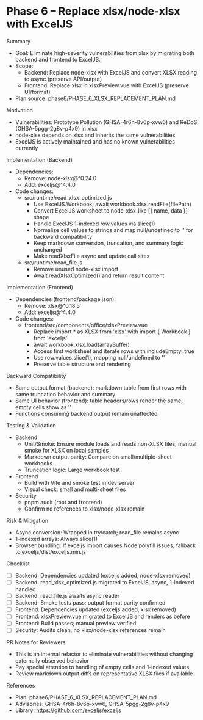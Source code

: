 # Phase 6 – Replace xlsx/node-xlsx with ExcelJS

Summary
- Goal: Eliminate high-severity vulnerabilities from xlsx by migrating both backend and frontend to ExcelJS.
- Scope:
  - Backend: Replace node-xlsx with ExcelJS and convert XLSX reading to async (preserve API/output)
  - Frontend: Replace xlsx in xlsxPreview.vue with ExcelJS (preserve UI/format)
- Plan source: phase6/PHASE_6_XLSX_REPLACEMENT_PLAN.md

Motivation
- Vulnerabilities: Prototype Pollution (GHSA-4r6h-8v6p-xvw6) and ReDoS (GHSA-5pgg-2g8v-p4x9) in xlsx
- node-xlsx depends on xlsx and inherits the same vulnerabilities
- ExcelJS is actively maintained and has no known vulnerabilities currently

Implementation (Backend)
- Dependencies:
  - Remove: node-xlsx@^0.24.0
  - Add: exceljs@^4.4.0
- Code changes:
  - src/runtime/read_xlsx_optimized.js
    - Use ExcelJS.Workbook; await workbook.xlsx.readFile(filePath)
    - Convert ExcelJS worksheet to node-xlsx-like [{ name, data }] shape
    - Handle ExcelJS 1-indexed row.values via slice(1)
    - Normalize cell values to strings and map null/undefined to '' for backward compatibility
    - Keep markdown conversion, truncation, and summary logic unchanged
    - Make readXlsxFile async and update call sites
  - src/runtime/read_file.js
    - Remove unused node-xlsx import
    - Await readXlsxOptimized() and return result.content

Implementation (Frontend)
- Dependencies (frontend/package.json):
  - Remove: xlsx@^0.18.5
  - Add: exceljs@^4.4.0
- Code changes:
  - frontend/src/components/office/xlsxPreview.vue
    - Replace import * as XLSX from 'xlsx' with import { Workbook } from 'exceljs'
    - await workbook.xlsx.load(arrayBuffer)
    - Access first worksheet and iterate rows with includeEmpty: true
    - Use row.values.slice(1), mapping null/undefined to ''
    - Preserve table structure and rendering

Backward Compatibility
- Same output format (backend): markdown table from first rows with same truncation behavior and summary
- Same UI behavior (frontend): table headers/rows render the same, empty cells show as ''
- Functions consuming backend output remain unaffected

Testing & Validation
- Backend
  - Unit/Smoke: Ensure module loads and reads non-XLSX files; manual smoke for XLSX on local samples
  - Markdown output parity: Compare on small/multiple-sheet workbooks
  - Truncation logic: Large workbook test
- Frontend
  - Build with Vite and smoke test in dev server
  - Visual check: small and multi-sheet files
- Security
  - pnpm audit (root and frontend)
  - Confirm no references to xlsx/node-xlsx remain

Risk & Mitigation
- Async conversion: Wrapped in try/catch; read_file remains async
- 1-indexed arrays: Always slice(1)
- Browser bundling: If exceljs import causes Node polyfill issues, fallback to exceljs/dist/exceljs.min.js

Checklist
- [ ] Backend: Dependencies updated (exceljs added, node-xlsx removed)
- [ ] Backend: read_xlsx_optimized.js migrated to ExcelJS, async, 1-indexed handled
- [ ] Backend: read_file.js awaits async reader
- [ ] Backend: Smoke tests pass; output format parity confirmed
- [ ] Frontend: Dependencies updated (exceljs added, xlsx removed)
- [ ] Frontend: xlsxPreview.vue migrated to ExcelJS and renders as before
- [ ] Frontend: Build passes; manual preview verified
- [ ] Security: Audits clean; no xlsx/node-xlsx references remain

PR Notes for Reviewers
- This is an internal refactor to eliminate vulnerabilities without changing externally observed behavior
- Pay special attention to handling of empty cells and 1-indexed values
- Review markdown output diffs on representative XLSX files if available

References
- Plan: phase6/PHASE_6_XLSX_REPLACEMENT_PLAN.md
- Advisories: GHSA-4r6h-8v6p-xvw6, GHSA-5pgg-2g8v-p4x9
- Library: https://github.com/exceljs/exceljs
